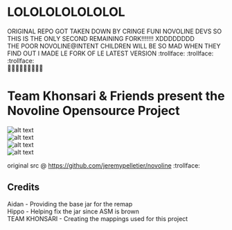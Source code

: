 # LOLOLOLOLOLOLOL
ORIGINAL REPO GOT TAKEN DOWN BY CRINGE FUNI NOVOLINE DEVS SO THIS IS THE ONLY SECOND REMAINING FORK!!!!!!! XDDDDDDDD  
THE POOR NOVOLINE@INTENT CHILDREN WILL BE SO MAD WHEN THEY FIND OUT I MADE LE FORK OF LE LATEST VERSION :trollface: :trollface: :trollface:  
💪💪💪😡😡😡😠😇😇


# Team Khonsari & Friends present the Novoline Opensource Project
![alt text](https://i.ibb.co/MZQkvqn/LOLOLOL.png)  
![alt text](https://cdn.discordapp.com/attachments/826624228458496010/907852691676491776/unknown.png)  
![alt text](https://cdn.discordapp.com/attachments/884669714654187570/912818948007952414/Screen_Shot_2021-11-23_at_1.png)  
![alt text](https://cdn.discordapp.com/attachments/911356846458150973/913585114036973658/unknown.png)  

original src @ https://github.com/jeremypelletier/novoline :trollface:

## Credits
Aidan - Providing the base jar for the remap\
Hippo - Helping fix the jar since ASM is brown\
TEAM KHONSARI - Creating the mappings used for this project

